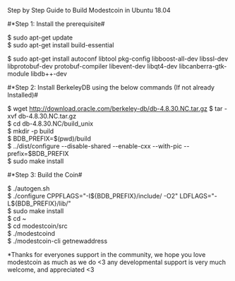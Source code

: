 Step by Step Guide to Build Modestcoin in Ubuntu 18.04                                                                                                                  

#*Step 1: Install the prerequisite#

$ sudo apt-get update  
$ sudo apt-get install build-essential 

$ sudo apt-get install autoconf libtool pkg-config libboost-all-dev libssl-dev libprotobuf-dev protobuf-compiler libevent-dev libqt4-dev libcanberra-gtk-module libdb++-dev


#*Step 2: Install BerkeleyDB using the below commands (If not already Installed)#

$ wget http://download.oracle.com/berkeley-db/db-4.8.30.NC.tar.gz                                                                                                      $ tar -xvf db-4.8.30.NC.tar.gz                                                                                                                                         
$ cd db-4.8.30.NC/build_unix                                                                                                                                           
$ mkdir -p build                                                                                                                                                       
$ BDB_PREFIX=$(pwd)/build                                                                                                                                             
$ ../dist/configure --disable-shared --enable-cxx --with-pic --prefix=$BDB_PREFIX                                                                                         
$ sudo make install                                                                                                                                                     

#*Step 3: Build the Coin#

$ ./autogen.sh                                                                                                                                                         
$ ./configure CPPFLAGS="-I${BDB_PREFIX}/include/ -O2" LDFLAGS="-L${BDB_PREFIX}/lib/"                                                                                   
$ sudo make install                                                                                                                                                   
$ cd ~                                                                                                                                                                 
$ cd modestcoin/src                                                                                                                                                   
$ ./modestcoind                                                                                                                                                       
$ ./modestcoin-cli getnewaddress                                                                                                                                      


*Thanks for everyones support in the community, we hope you love modestcoin as much as we do <3
any developmental support is very much welcome, and appreciated <3
